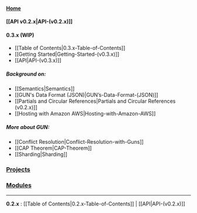 #### [Home](https://github.com/amark/gun/wiki)
#### [[API v0.2.x|API-(v0.2.x)]]

#### 0.3.x (WIP)
 - [[Table of Contents|0.3.x-Table-of-Contents]]
 - [[Getting Started|Getting-Started-(v0.3.x)]]
 - [[API|API-(v0.3.x)]]

##### Background on:
  - [[Semantics|Semantics]]
  - [[GUN's Data Format (JSON)|GUN’s-Data-Format-(JSON)]]
  - [[Partials and Circular References|Partials and Circular References (v0.2.x)]]
  - [[Hosting with Amazon AWS|Hosting-with-Amazon-AWS]]

##### More about GUN: 
  - [[Conflict Resolution|Conflict-Resolution-with-Guns]]
  - [[CAP Theorem|CAP-Theorem]]
  - [[Sharding|Sharding]]

### [Projects](Projects)
### [Modules](Modules)

---

**0.2.x** : [[Table of Contents|0.2.x-Table-of-Contents]] | [[API|API-(v0.2.x)]]

